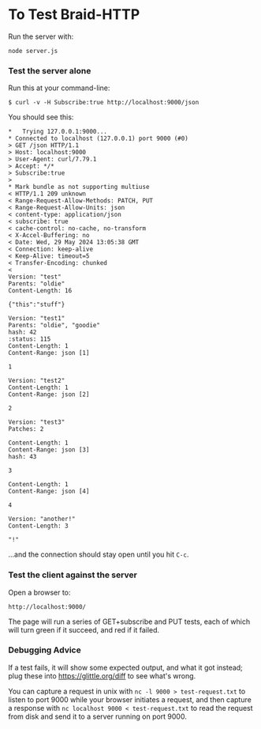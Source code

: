 # To Test Braid-HTTP

Run the server with:

```
node server.js
```

### Test the server alone

Run this at your command-line:

```
$ curl -v -H Subscribe:true http://localhost:9000/json
```

You should see this:

```
*   Trying 127.0.0.1:9000...
* Connected to localhost (127.0.0.1) port 9000 (#0)
> GET /json HTTP/1.1
> Host: localhost:9000
> User-Agent: curl/7.79.1
> Accept: */*
> Subscribe:true
> 
* Mark bundle as not supporting multiuse
< HTTP/1.1 209 unknown
< Range-Request-Allow-Methods: PATCH, PUT
< Range-Request-Allow-Units: json
< content-type: application/json
< subscribe: true
< cache-control: no-cache, no-transform
< X-Accel-Buffering: no
< Date: Wed, 29 May 2024 13:05:38 GMT
< Connection: keep-alive
< Keep-Alive: timeout=5
< Transfer-Encoding: chunked
< 
Version: "test"
Parents: "oldie"
Content-Length: 16

{"this":"stuff"}

Version: "test1"
Parents: "oldie", "goodie"
hash: 42
:status: 115
Content-Length: 1
Content-Range: json [1]

1

Version: "test2"
Content-Length: 1
Content-Range: json [2]

2

Version: "test3"
Patches: 2

Content-Length: 1
Content-Range: json [3]
hash: 43

3

Content-Length: 1
Content-Range: json [4]

4

Version: "another!"
Content-Length: 3

"!"

```
...and the connection should stay open until you hit `C-c`.


### Test the client against the server

Open a browser to:
```
http://localhost:9000/
```

The page will run a series of GET+subscribe and PUT tests, each of which will turn green if it succeed, and red if it failed.

### Debugging Advice

If a test fails, it will show some expected output, and what it got instead; plug these into https://glittle.org/diff to see what's wrong.

You can capture a request in unix with `nc -l 9000 > test-request.txt` to listen to
port 9000 while your browser initiates a request, and then capture a response
with `nc localhost 9000 < test-request.txt` to read the request from disk and send
it to a server running on port 9000.
